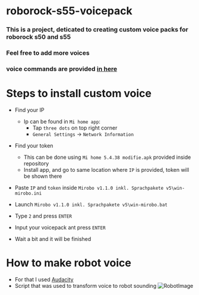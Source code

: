 # roborock-s55-voicepack

### This is a project, deticated to creating custom voice packs for roborock s50 and s55

### Feel free to add more voices

### voice commands are provided [in here](https://kaeni.de/deutsche-sprachpakete-fuer-den-roborock-sweep-one/)

# Steps to install custom voice
* Find your IP
    * Ip can be found in `Mi home app`: 
      * Tap `three dots` on top right corner
      * `General Settings` -> `Network Information` 
      
* Find your token 
  * This can be done using `Mi home 5.4.38 modifie.apk` provided inside repository
  * Install app, and go to same location where `IP` is provided, token will be shown there
  
* Paste `IP` and `token` inside `Mirobo v1.1.0 inkl. Sprachpakete v5\win-mirobo.ini`
* Launch `Mirobo v1.1.0 inkl. Sprachpakete v5\win-mirobo.bat`
* Type `2` and press `ENTER`
* Input your voicepack ant press `ENTER`
* Wait a bit and it will be finished

# How to make robot voice
* For that I used [Audacity](https://www.audacityteam.org/)
* Script that was used to transform voice to robot sounding
![RobotImage](https://github.com/Eivyses/roborock-s55-voicepack/blob/master/audacity_robot_script.PNG)
